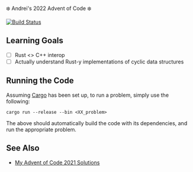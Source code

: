 ❄️ Andrei's 2022 Advent of Code ❄️

[![Build Status](https://github.com/AndreiBarsan/2022-advent-of-code/actions/workflows/aoc-ci-build.yml/badge.svg)](https://github.com/AndreiBarsan/2022-advent-of-code/actions/workflows/aoc-ci-build.yml)

## Learning Goals

- [ ] Rust <> C++ interop
- [ ] Actually understand Rust-y implementations of cyclic data structures

## Running the Code

Assuming [Cargo](https://doc.rust-lang.org/rust-by-example/cargo.html) has been set up, to run a problem, simply use
the following:

```
cargo run --release --bin <XX_problem>
```

The above should automatically build the code with its dependencies, and run the appropriate problem.

## See Also

- [My Advent of Code 2021 Solutions](https://github.com/AndreiBarsan/2021-advent-of-code/)
